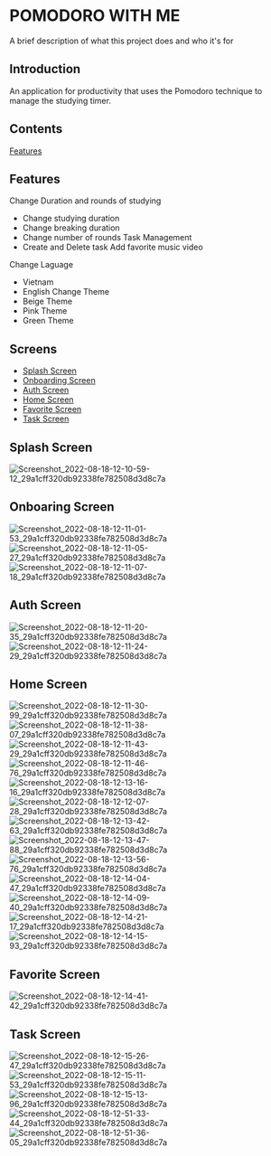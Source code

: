 
# POMODORO WITH ME

A brief description of what this project does and who it's for


## Introduction

An application for productivity that uses the Pomodoro technique to manage the studying timer.


## Contents

[Features](#features)


## Features

Change Duration and rounds of studying

- Change studying duration
- Change breaking duration
- Change number of rounds
  Task Management
- Create and Delete task
  Add favorite music video

Change Laguage
- Vietnam
- English
  Change Theme
- Beige Theme
- Pink Theme
- Green Theme



## Screens

- [Splash Screen](#splash-screen)
- [Onboarding Screen](#onboaring-screen)
- [Auth Screen](#auth-screen)
- [Home Screen](#home-screen)
- [Favorite Screen](#favorite-screen)
- [Task Screen](#task-screen)


## Splash Screen
![Screenshot_2022-08-18-12-10-59-12_29a1cff320db92338fe782508d3d8c7a](https://user-images.githubusercontent.com/90992993/185351573-e5ccb210-f542-4897-97df-0f2678ab9ef1.jpg)



## Onboaring Screen
![Screenshot_2022-08-18-12-11-01-53_29a1cff320db92338fe782508d3d8c7a](https://user-images.githubusercontent.com/90992993/185351723-8129f091-ce3a-48a9-be3c-cebc6c74c99e.jpg)
![Screenshot_2022-08-18-12-11-05-27_29a1cff320db92338fe782508d3d8c7a](https://user-images.githubusercontent.com/90992993/185351808-b9b4365c-a089-4049-92ff-c7d82f4b75d2.jpg)
![Screenshot_2022-08-18-12-11-07-18_29a1cff320db92338fe782508d3d8c7a](https://user-images.githubusercontent.com/90992993/185351857-b4703f11-b917-4a2f-9e4c-1825055ca298.jpg)

## Auth Screen
![Screenshot_2022-08-18-12-11-20-35_29a1cff320db92338fe782508d3d8c7a](https://user-images.githubusercontent.com/90992993/185351986-e790293b-e0de-4195-99e9-9735cb541907.jpg)
![Screenshot_2022-08-18-12-11-24-29_29a1cff320db92338fe782508d3d8c7a](https://user-images.githubusercontent.com/90992993/185352046-e7c65921-0a56-49df-a2d3-82107f9c5119.jpg)

## Home Screen
![Screenshot_2022-08-18-12-11-30-99_29a1cff320db92338fe782508d3d8c7a](https://user-images.githubusercontent.com/90992993/185352176-d4dd36de-4ce0-4be6-bd90-df8254222723.jpg)
![Screenshot_2022-08-18-12-11-38-07_29a1cff320db92338fe782508d3d8c7a](https://user-images.githubusercontent.com/90992993/185352278-fb64b65e-516a-4067-80de-0bf597e12c77.jpg)
![Screenshot_2022-08-18-12-11-43-29_29a1cff320db92338fe782508d3d8c7a](https://user-images.githubusercontent.com/90992993/185352391-ebceb6e0-676a-41eb-9ca0-c8149723708f.jpg)
![Screenshot_2022-08-18-12-11-46-76_29a1cff320db92338fe782508d3d8c7a](https://user-images.githubusercontent.com/90992993/185352546-1cdc338f-1d7a-4cd1-82b1-64ab69f2a1e2.jpg)
![Screenshot_2022-08-18-12-13-16-16_29a1cff320db92338fe782508d3d8c7a](https://user-images.githubusercontent.com/90992993/185352659-db180b5e-46c4-4a8d-a8c0-214f6c9f6ca7.jpg)
![Screenshot_2022-08-18-12-12-07-28_29a1cff320db92338fe782508d3d8c7a](https://user-images.githubusercontent.com/90992993/185352694-d72211aa-8fd7-47c0-acaf-cf1f0f710b84.jpg)
![Screenshot_2022-08-18-12-13-42-63_29a1cff320db92338fe782508d3d8c7a](https://user-images.githubusercontent.com/90992993/185352780-048fad30-ea48-4207-a904-6e922e65611a.jpg)
![Screenshot_2022-08-18-12-13-47-88_29a1cff320db92338fe782508d3d8c7a](https://user-images.githubusercontent.com/90992993/185352844-0f8c2399-ce1b-4406-8c54-cf524e2d778f.jpg)
![Screenshot_2022-08-18-12-13-56-76_29a1cff320db92338fe782508d3d8c7a](https://user-images.githubusercontent.com/90992993/185352910-848a0c5e-db3e-4645-97e7-81a279ccd131.jpg)
![Screenshot_2022-08-18-12-14-04-47_29a1cff320db92338fe782508d3d8c7a](https://user-images.githubusercontent.com/90992993/185352917-4ff66894-b43f-4046-9d7b-d0817bbe8271.jpg)
![Screenshot_2022-08-18-12-14-09-40_29a1cff320db92338fe782508d3d8c7a](https://user-images.githubusercontent.com/90992993/185352963-8b6c40d6-7562-4916-a9f2-e53fee4fb427.jpg)
![Screenshot_2022-08-18-12-14-21-17_29a1cff320db92338fe782508d3d8c7a](https://user-images.githubusercontent.com/90992993/185352985-27218d4e-e79a-439f-9cba-d459dbc4141b.jpg)
![Screenshot_2022-08-18-12-14-15-93_29a1cff320db92338fe782508d3d8c7a](https://user-images.githubusercontent.com/90992993/185353047-6719dda2-b8d4-42c4-a433-fe92bae4ab91.jpg)
## Favorite Screen
![Screenshot_2022-08-18-12-14-41-42_29a1cff320db92338fe782508d3d8c7a](https://user-images.githubusercontent.com/90992993/185353763-eac5f5dc-20a6-47d1-835b-30096f19abd3.jpg)

## Task Screen
![Screenshot_2022-08-18-12-15-26-47_29a1cff320db92338fe782508d3d8c7a](https://user-images.githubusercontent.com/90992993/185353989-e6b51a3a-37c8-4c2f-be4f-5976df5f8eb5.jpg)
![Screenshot_2022-08-18-12-15-11-53_29a1cff320db92338fe782508d3d8c7a](https://user-images.githubusercontent.com/90992993/185353908-45bf9479-5fcc-4c04-9f65-5efc041fd305.jpg)
![Screenshot_2022-08-18-12-15-13-96_29a1cff320db92338fe782508d3d8c7a](https://user-images.githubusercontent.com/90992993/185353915-be576019-ce8e-484a-a052-656dbb110e53.jpg)
![Screenshot_2022-08-18-12-51-33-44_29a1cff320db92338fe782508d3d8c7a](https://user-images.githubusercontent.com/90992993/185353920-4b74cda7-be7a-4878-afbd-55049607f111.jpg)
![Screenshot_2022-08-18-12-51-36-05_29a1cff320db92338fe782508d3d8c7a](https://user-images.githubusercontent.com/90992993/185353956-cc83ab76-b4d6-40b1-bafa-7d7643cd07f0.jpg)